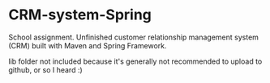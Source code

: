 # CRM-system-Spring
School assignment. Unfinished customer relationship management system (CRM) built with Maven and Spring Framework.

lib folder not included because it's generally not recommended to upload to github, or so I heard :)
